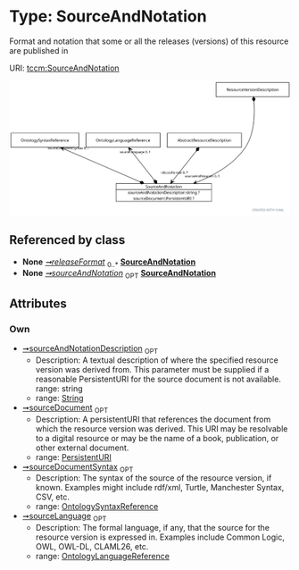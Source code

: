 
# Type: SourceAndNotation


Format and notation that some or all the releases (versions) of this resource are published in

URI: [tccm:SourceAndNotation](https://hotecosystem.org/tccm/SourceAndNotation)


![img](images/SourceAndNotation.svg)

## Referenced by class

 *  **None** *[➞releaseFormat](abstractResourceDescription__releaseFormat.md)*  <sub>0..*</sub>  **[SourceAndNotation](SourceAndNotation.md)**
 *  **None** *[➞sourceAndNotation](resourceVersionDescription__sourceAndNotation.md)*  <sub>OPT</sub>  **[SourceAndNotation](SourceAndNotation.md)**

## Attributes


### Own

 * [➞sourceAndNotationDescription](sourceAndNotation__sourceAndNotationDescription.md)  <sub>OPT</sub>
    * Description: A textual description of where the specified resource version was derived from. This parameter
must be supplied if a reasonable PersistentURI for the source document is not available.
range: string
    * range: [String](types/String.md)
 * [➞sourceDocument](sourceAndNotation__sourceDocument.md)  <sub>OPT</sub>
    * Description: A persistentURI that references the document from which the resource version was derived. This URI may be
resolvable to a digital resource or may be the name of a book, publication, or other external document.
    * range: [PersistentURI](types/PersistentURI.md)
 * [➞sourceDocumentSyntax](sourceAndNotation__sourceDocumentSyntax.md)  <sub>OPT</sub>
    * Description: The syntax of the source of the resource version, if known. Examples might include rdf/xml, Turtle,
Manchester Syntax, CSV, etc.
    * range: [OntologySyntaxReference](OntologySyntaxReference.md)
 * [➞sourceLanguage](sourceAndNotation__sourceLanguage.md)  <sub>OPT</sub>
    * Description: The formal language, if any, that the source for the resource version is expressed in. Examples include
Common Logic, OWL, OWL-DL, CLAML26, etc.
    * range: [OntologyLanguageReference](OntologyLanguageReference.md)
